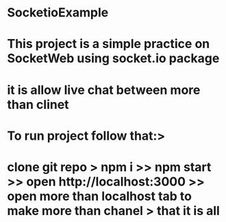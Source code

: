 # SocketioExample
# This project is a simple practice on SocketWeb using socket.io package 
# it is allow live chat between more than clinet 
# To run project follow that:>
# clone git repo > npm i >> npm start >> open http://localhost:3000 >> open more than localhost tab to make more than chanel > that it is all 
